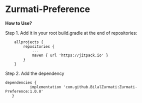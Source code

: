 # Zurmati-Preference

**How to Use?**

Step 1. Add it in your root build.gradle at the end of repositories:
```
	allprojects {
		repositories {
			...
			maven { url 'https://jitpack.io' }
		}
	}
 ```
Step 2. Add the dependency

 ```
dependencies {
	        implementation 'com.github.BilalZurmati:Zurmati-Preference:1.0.0'
	}
 ```
 
 

